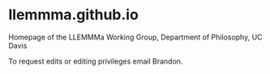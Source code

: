 # llemmma.github.io
Homepage of the LLEMMMa Working Group, Department of Philosophy, UC Davis

To request edits or editing privileges email Brandon.
